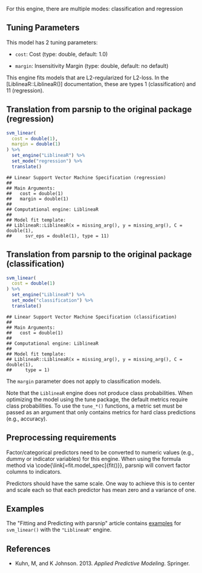 


For this engine, there are multiple modes: classification and regression

## Tuning Parameters



This model has 2 tuning parameters:

- `cost`: Cost (type: double, default: 1.0)

- `margin`: Insensitivity Margin (type: double, default: no default)

This engine fits models that are L2-regularized for L2-loss. In the [LiblineaR::LiblineaR()] documentation, these are types 1 (classification) and 11 (regression).

## Translation from parsnip to the original package (regression)


```r
svm_linear(
  cost = double(1),
  margin = double(1)
) %>%  
  set_engine("LiblineaR") %>% 
  set_mode("regression") %>% 
  translate()
```

```
## Linear Support Vector Machine Specification (regression)
## 
## Main Arguments:
##   cost = double(1)
##   margin = double(1)
## 
## Computational engine: LiblineaR 
## 
## Model fit template:
## LiblineaR::LiblineaR(x = missing_arg(), y = missing_arg(), C = double(1), 
##     svr_eps = double(1), type = 11)
```

## Translation from parsnip to the original package (classification)


```r
svm_linear(
  cost = double(1)
) %>% 
  set_engine("LiblineaR") %>% 
  set_mode("classification") %>% 
  translate()
```

```
## Linear Support Vector Machine Specification (classification)
## 
## Main Arguments:
##   cost = double(1)
## 
## Computational engine: LiblineaR 
## 
## Model fit template:
## LiblineaR::LiblineaR(x = missing_arg(), y = missing_arg(), C = double(1), 
##     type = 1)
```

The `margin` parameter does not apply to classification models. 

Note that the `LiblineaR` engine does not produce class probabilities. When optimizing the model using the tune package, the default metrics require class probabilities. To use the  `tune_*()` functions, a metric set must be passed as an argument that only contains metrics for hard class predictions (e.g., accuracy).

## Preprocessing requirements


Factor/categorical predictors need to be converted to numeric values (e.g., dummy or indicator variables) for this engine. When using the formula method via \\code{\\link[=fit.model_spec]{fit()}}, parsnip will convert factor columns to indicators.


Predictors should have the same scale. One way to achieve this is to center and 
scale each so that each predictor has mean zero and a variance of one.

## Examples 

The "Fitting and Predicting with parsnip" article contains [examples](https://parsnip.tidymodels.org/articles/articles/Examples.html#svm-linear-LiblineaR) for `svm_linear()` with the `"LiblineaR"` engine.

## References

 - Kuhn, M, and K Johnson. 2013. _Applied Predictive Modeling_. Springer.

